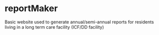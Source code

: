 # reportMaker
Basic website used to generate annual/semi-annual reports for residents living in a long term care facility (ICF/DD facility)
